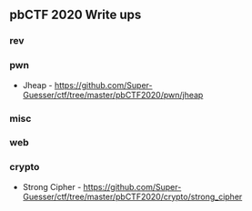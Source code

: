 ## pbCTF 2020 Write ups

### rev

### pwn
- Jheap - https://github.com/Super-Guesser/ctf/tree/master/pbCTF2020/pwn/jheap

### misc

### web

### crypto
- Strong Cipher - https://github.com/Super-Guesser/ctf/tree/master/pbCTF2020/crypto/strong_cipher
